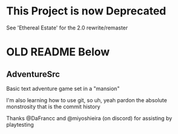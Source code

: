# This Project is now Deprecated

See 'Ethereal Estate' for the 2.0 rewrite/remaster

# OLD README Below
## AdventureSrc
Basic text adventure game set in a "mansion"

I'm also learning how to use git, so uh, yeah pardon the absolute monstrosity that is the commit history

Thanks @DaFrancc and @miyoshieira (on discord) for assisting by playtesting
